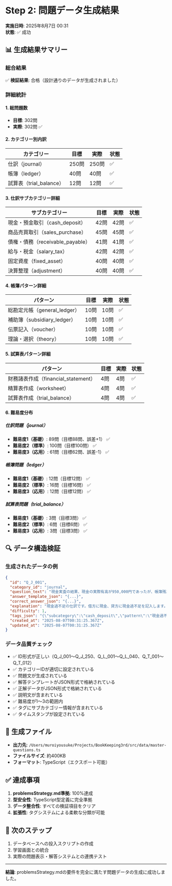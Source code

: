 # Step 2: 問題データ生成結果

**実施日時**: 2025年8月7日 00:31  
**状態**: ✅ 成功

## 📊 生成結果サマリー

### 総合結果

✅ **検証結果**: 合格（設計通りのデータが生成されました）

### 詳細統計

#### 1. 総問題数

- **目標**: 302問
- **実際**: 302問 ✅

#### 2. カテゴリー別内訳

| カテゴリー              | 目標  | 実際  | 状態 |
| ----------------------- | ----- | ----- | ---- |
| 仕訳（journal）         | 250問 | 250問 | ✅   |
| 帳簿（ledger）          | 40問  | 40問  | ✅   |
| 試算表（trial_balance） | 12問  | 12問  | ✅   |

#### 3. 仕訳サブカテゴリー詳細

| サブカテゴリー                   | 目標 | 実際 | 状態 |
| -------------------------------- | ---- | ---- | ---- |
| 現金・預金取引（cash_deposit）   | 42問 | 42問 | ✅   |
| 商品売買取引（sales_purchase）   | 45問 | 45問 | ✅   |
| 債権・債務（receivable_payable） | 41問 | 41問 | ✅   |
| 給与・税金（salary_tax）         | 42問 | 42問 | ✅   |
| 固定資産（fixed_asset）          | 40問 | 40問 | ✅   |
| 決算整理（adjustment）           | 40問 | 40問 | ✅   |

#### 4. 帳簿パターン詳細

| パターン                     | 目標 | 実際 | 状態 |
| ---------------------------- | ---- | ---- | ---- |
| 総勘定元帳（general_ledger） | 10問 | 10問 | ✅   |
| 補助簿（subsidiary_ledger）  | 10問 | 10問 | ✅   |
| 伝票記入（voucher）          | 10問 | 10問 | ✅   |
| 理論・選択（theory）         | 10問 | 10問 | ✅   |

#### 5. 試算表パターン詳細

| パターン                            | 目標 | 実際 | 状態 |
| ----------------------------------- | ---- | ---- | ---- |
| 財務諸表作成（financial_statement） | 4問  | 4問  | ✅   |
| 精算表作成（worksheet）             | 4問  | 4問  | ✅   |
| 試算表作成（trial_balance）         | 4問  | 4問  | ✅   |

#### 6. 難易度分布

##### 仕訳問題（journal）

- **難易度1（基礎）**: 89問（目標88問、誤差+1） ✅
- **難易度2（標準）**: 100問（目標100問） ✅
- **難易度3（応用）**: 61問（目標62問、誤差-1） ✅

##### 帳簿問題（ledger）

- **難易度1（基礎）**: 12問（目標12問） ✅
- **難易度2（標準）**: 16問（目標16問） ✅
- **難易度3（応用）**: 12問（目標12問） ✅

##### 試算表問題（trial_balance）

- **難易度1（基礎）**: 3問（目標3問） ✅
- **難易度2（標準）**: 6問（目標6問） ✅
- **難易度3（応用）**: 3問（目標3問） ✅

## 🔍 データ構造検証

### 生成されたデータの例

```json
{
  "id": "Q_J_001",
  "category_id": "journal",
  "question_text": "現金実査の結果、現金の実際有高が950,000円であったが、帳簿残高は730,000円であった。",
  "answer_template_json": "{...}",
  "correct_answer_json": "{...}",
  "explanation": "現金過不足の仕訳です。借方に現金、貸方に現金過不足を記入します。",
  "difficulty": 1,
  "tags_json": "{\"subcategory\":\"cash_deposit\",\"pattern\":\"現金過不足\",...}",
  "created_at": "2025-08-07T00:31:25.367Z",
  "updated_at": "2025-08-07T00:31:25.367Z"
}
```

### データ品質チェック

- ✅ ID形式が正しい（Q_J_001〜Q_J_250、Q_L_001〜Q_L_040、Q_T_001〜Q_T_012）
- ✅ カテゴリーIDが適切に設定されている
- ✅ 問題文が生成されている
- ✅ 解答テンプレートがJSON形式で格納されている
- ✅ 正解データがJSON形式で格納されている
- ✅ 説明文が含まれている
- ✅ 難易度が1〜3の範囲内
- ✅ タグにサブカテゴリー情報が含まれている
- ✅ タイムスタンプが設定されている

## 📁 生成ファイル

- **出力先**: `/Users/muroiyousuke/Projects/BookKeeping3rd/src/data/master-questions.ts`
- **ファイルサイズ**: 約400KB
- **フォーマット**: TypeScript（エクスポート可能）

## ✅ 達成事項

1. **problemsStrategy.md準拠**: 100%達成
2. **型安全性**: TypeScript型定義に完全準拠
3. **データ整合性**: すべての検証項目をクリア
4. **拡張性**: タグシステムによる柔軟な分類が可能

## 🎯 次のステップ

1. データベースへの投入スクリプトの作成
2. 学習画面との統合
3. 実際の問題表示・解答システムとの連携テスト

---

**結論**: problemsStrategy.mdの要件を完全に満たす問題データの生成に成功しました。
